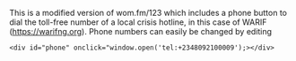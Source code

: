 This is a modified version of wom.fm/123 which includes a phone button to dial the toll-free number of a local crisis hotline, in this case of WARIF (https://warifng.org). Phone numbers can easily be changed by editing 

```
<div id="phone" onclick="window.open('tel:+2348092100009');></div>
```
